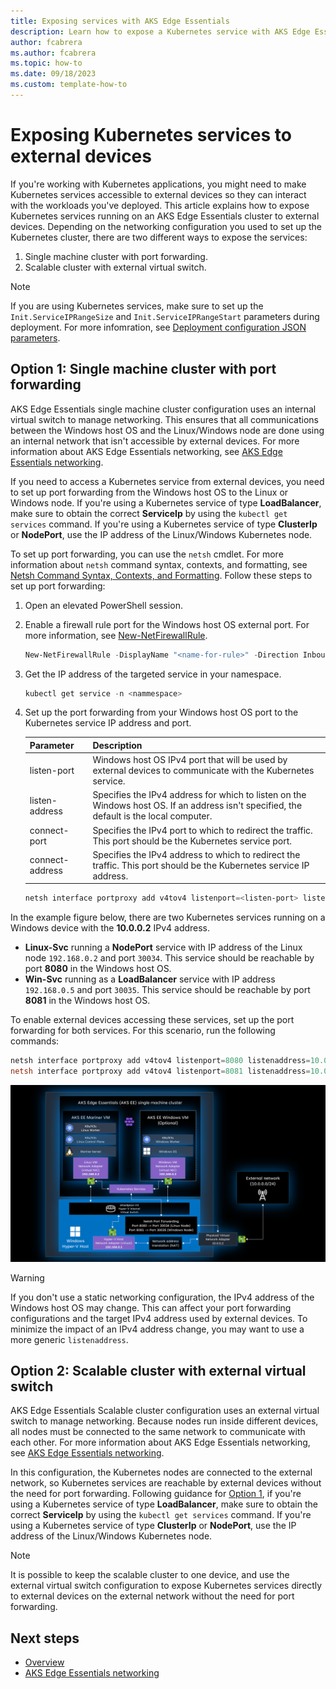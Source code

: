 ```yaml
---
title: Exposing services with AKS Edge Essentials
description: Learn how to expose a Kubernetes service with AKS Edge Essentials
author: fcabrera
ms.author: fcabrera
ms.topic: how-to
ms.date: 09/18/2023
ms.custom: template-how-to
---
```


# Exposing Kubernetes services to external devices

If you're working with Kubernetes applications, you might need to make Kubernetes services accessible to external devices so they can interact with the workloads you've deployed. This article explains how to expose Kubernetes services running on an AKS Edge Essentials cluster to external devices. Depending on the networking configuration you used to set up the Kubernetes cluster, there are two different ways to expose the services:

1. Single machine cluster with port forwarding.
2. Scalable cluster with external virtual switch.

> [!NOTE]
> If you are using Kubernetes services, make sure to set up the `Init.ServiceIPRangeSize` and `Init.ServiceIPRangeStart` parameters during deployment. For more infomration, see [Deployment configuration JSON parameters](./aks-edge-deployment-config-json.md).

## Option 1: Single machine cluster with port forwarding

AKS Edge Essentials single machine cluster configuration uses an internal virtual switch to manage networking. This ensures that all communications between the Windows host OS and the Linux/Windows node are done using an internal network that isn't accessible by external devices. For more information about AKS Edge Essentials networking, see [AKS Edge Essentials networking](./aks-edge-concept-networking.md).

If you need to access a Kubernetes service from external devices, you need to set up port forwarding from the Windows host OS to the Linux or Windows node. If you're using a Kubernetes service of type **LoadBalancer**, make sure to obtain the correct **ServiceIp** by using the `kubectl get services` command. If you're using a Kubernetes service of type **ClusterIp** or **NodePort**, use the IP address of the Linux/Windows Kubernetes node.

To set up port forwarding, you can use the `netsh` cmdlet. For more information about `netsh` command syntax, contexts, and formatting, see [Netsh Command Syntax, Contexts, and Formatting](/windows-server/networking/technologies/netsh/netsh-contexts). Follow these steps to set up port forwarding:

1. Open an elevated PowerShell session.
1. Enable a firewall rule port for the Windows host OS external port. For more information, see [New-NetFirewallRule](/powershell/module/netsecurity/new-netfirewallrule).
    ```powershell
    New-NetFirewallRule -DisplayName "<name-for-rule>" -Direction Inbound -LocalPort <Windows-host-OS-external-port> -Action Allow
    ```
1. Get the IP address of the targeted service in your namespace.
    ```powershell
    kubectl get service -n <nammespace>
    ```
1. Set up the port forwarding from your Windows host OS port to the Kubernetes service IP address and port.

    | Parameter | Description |
    | --------- | ----------- |
    | listen-port | Windows host OS IPv4 port that will be used by external devices to communicate with the Kubernetes service. | 
    | listen-address | Specifies the IPv4 address for which to listen on the Windows host OS. If an address isn't specified, the default is the local computer. |
    | connect-port | Specifies the IPv4 port to which to redirect the traffic. This port should be the Kubernetes service port. | 
    | connect-address | Specifies the IPv4 address to which to redirect the traffic. This port should be the Kubernetes service IP address. |

     ```powershell
    netsh interface portproxy add v4tov4 listenport=<listen-port> listenaddress=<listen-address> connectport=<connect-port> connectaddress=<connect-address>
    ```

In the example figure below, there are two Kubernetes services running on a Windows device with the **10.0.0.2** IPv4 address. 

- **Linux-Svc** running a **NodePort** service with IP address of the Linux node `192.168.0.2` and port `30034`. This service should be reachable by port **8080** in the Windows host OS. 
- **Win-Svc** running as a **LoadBalancer** service with IP address `192.168.0.5` and port `30035`. This service should be reachable by port **8081** in the Windows host OS. 

To enable external devices accessing these services, set up the port forwarding for both services. For this scenario, run the following commands:

```powershell
netsh interface portproxy add v4tov4 listenport=8080 listenaddress=10.0.0.2 connectport=30034 connectaddress=192.168.0.2
netsh interface portproxy add v4tov4 listenport=8081 listenaddress=10.0.0.2 connectport=30035 connectaddress=192.168.0.5
```

[ ![Screenshot showing internal network port forwarding.](media/aks-edge/aks-edge-expose-service-internal-network.png) ](media/aks-edge/aks-edge-expose-service-internal-network.png#lightbox)

> [!WARNING]
> If you don't use a static networking configuration, the IPv4 address of the Windows host OS may change. This can affect your port forwarding configurations and the target IPv4 address used by external devices. To minimize the impact of an IPv4 address change, you may want to use a more generic `listenaddress`.

## Option 2: Scalable cluster with external virtual switch

AKS Edge Essentials Scalable cluster configuration uses an external virtual switch to manage networking. Because nodes run inside different devices, all nodes must be connected to the same network to communicate with each other. For more information about AKS Edge Essentials networking, see [AKS Edge Essentials networking](./aks-edge-concept-networking.md).

In this configuration, the Kubernetes nodes are connected to the external network, so Kubernetes services are reachable by external devices without the need for port forwarding. Following guidance for [Option 1](#option-1-single-machine-cluster-with-port-forwarding), if you're using a Kubernetes service of type **LoadBalancer**, make sure to obtain the correct **ServiceIp** by using the `kubectl get services` command. If you're using a Kubernetes service of type **ClusterIp** or **NodePort**, use the IP address of the Linux/Windows Kubernetes node.

> [!NOTE]
>It is possible to keep the scalable cluster to one device, and use the external virtual switch configuration to expose Kubernetes services directly to external devices on the external network without the need for port forwarding.

## Next steps

- [Overview](aks-edge-overview.md)
- [AKS Edge Essentials networking](aks-edge-concept-networking.md)
